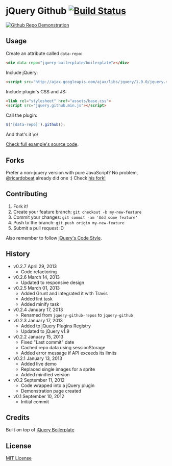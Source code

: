 # jQuery Github [![Build Status](https://secure.travis-ci.org/zenorocha/jquery-github.png?branch=master)](https://travis-ci.org/zenorocha/jquery-github)

[![Github Repo Demonstration](http://f.cl.ly/items/2I3u29002A1g2w1R1I0X/Screen%20Shot%202013-01-17%20at%202.16.36%20PM.png)](http://zenorocha.github.com/jquery-github/)

## Usage

Create an attribute called `data-repo`:

```html
<div data-repo="jquery-boilerplate/boilerplate"></div>
```

Include jQuery:

```html
<script src="http://ajax.googleapis.com/ajax/libs/jquery/1.9.0/jquery.min.js"></script>
```

Include plugin's CSS and JS:

```html
<link rel="stylesheet" href="assets/base.css">
<script src="jquery.github.min.js"></script>
```

Call the plugin:

```javascript
$('[data-repo]').github();
```

And that's it \o/

[Check full example's source code](https://github.com/zenorocha/jquery-github/blob/master/demo/index.html).

## Forks

Prefer a non-jquery version with pure JavaScript? No problem, [@ricardobeat](https://github.com/ricardobeat) already did one :) Check [his fork!](https://github.com/ricardobeat/github-repos)

## Contributing

1. Fork it!
2. Create your feature branch: `git checkout -b my-new-feature`
3. Commit your changes: `git commit -am 'Add some feature'`
4. Push to the branch: `git push origin my-new-feature`
5. Submit a pull request :D

Also remember to follow [jQuery's Code Style](http://contribute.jquery.org/style-guide/js/).

## History

* v0.2.7 April 29, 2013
	* Code refactoring
* v0.2.6 March 14, 2013
	* Updated to responsive design
* v0.2.5 March 01, 2013
	* Added Grunt and integrated it with Travis
	* Added lint task
	* Added minify task
* v0.2.4 January 17, 2013
	* Renamed from `jquery-github-repos` to `jquery-github`
* v0.2.3 January 17, 2013
	* Added to jQuery Plugins Registry
	* Updated to jQuery v1.9
* v0.2.2 January 15, 2013
	* Fixed "Last commit" date
	* Cached repo data using sessionStorage
	* Added error message if API exceeds its limits
* v0.2.1 January 13, 2013
	* Added live demo
	* Replaced single images for a sprite
	* Added minified version
* v0.2 September 11, 2012
	* Code wrapped into a jQuery plugin
	* Demonstration page created
* v0.1 September 10, 2012
	* Initial commit

## Credits

Built on top of [jQuery Boilerplate](http://jqueryboilerplate.com)

## License

[MIT License](http://zenorocha.mit-license.org/)
